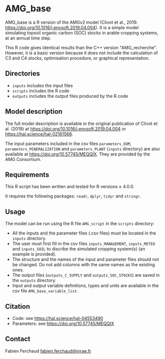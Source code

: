 # AMG_base

AMG_base is a R version of the AMGv2 model (Clivot et al., 2019: https://doi.org/10.1016/j.envsoft.2019.04.004).
It is a simple model simulating topsoil organic carbon (SOC) stocks in arable cropping systems, at an annual time step.

This R code gives identical results than the C++ version "AMG_recherche".
However, it is a basic version because it does not include the calculation of C3 and C4 stocks, optimisation procedure, or graphical representation.

## Directories

- `inputs` includes the input files
- `scripts` includes the R code
- `outputs` includes the output files produced by the R code

## Model description

The full model description is available in the original publication of Clivot et al. (2019) at https://doi.org/10.1016/j.envsoft.2019.04.004 or https://hal.science/hal-02161566.

The input parameters included in the csv files `parameters_EOM`, `parameters_MINERALIZATION` and `parameters_PLANT` (`inputs` directory) are also available at https://doi.org/10.57745/MEQQIX. They are provided by the AMG Consortium.

## Requirements

This R script has been written and tested for R versions ≥ 4.0.0.

It requires the following packages: `readr`, `dplyr`, `tidyr` and `stringr`.

## Usage

The model can be run using the R file `AMG_script` in the `scripts` directory:
- All the inputs and the parameter files (.csv files) must be located in the `inputs` directory.
- The user must first fill in the csv files `inputs_MANAGEMENT`, `inputs_METEO` and `inputs_SOIL` to discribe the simulated cropping system(s) (an example is provided).
- The structure and the names of the input and parameter files should not be changed. Do not add columns with the same names as the existing ones.
- The output files (`outputs_C_SUPPLY` and `outputs_SOC_STOCKS`) are saved in the `outputs` directory.
- Input and output variable definitions, types and units are available in the csv file `AMG_base_variable_list`.

## Citation

- Code: see https://hal.science/hal-04553490
- Parameters: see https://doi.org/10.57745/MEQQIX

## Contact

Fabien Ferchaud <fabien.ferchaud@inrae.fr>
